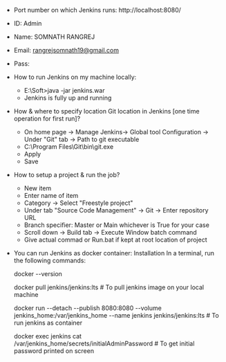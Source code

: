 - Port number on which Jenkins runs: http://localhost:8080/ 
- ID: Admin
- Name: SOMNATH RANGREJ
- Email: rangrejsomnath19@gmail.com
- Pass: 

- How to run Jenkins on my machine locally:
  - E:\Soft>java -jar jenkins.war
  - Jenkins is fully up and running
	 
- How & where to specify location Git location in Jenkins [one time operation for first run]?
	- On home page -> Manage Jenkins-> Global tool Configuration -> Under "Git" tab -> Path to git executable
	- C:\Program Files\Git\bin\git.exe
	- Apply
	- Save
	
- How to setup a project & run the job?
	- New item
	- Enter name of item
	- Category -> Select "Freestyle project"
	- Under tab "Source Code Management" -> Git -> Enter repository URL
	- Branch specifier: Master or Main whichever is True for your case
	- Scroll down -> Build tab -> Execute Window batch command
	- Give actual commad or Run.bat if kept at root location of project

- You can run Jenkins as docker container:
	Installation
	In a terminal, run the following commands:

	docker --version

	docker pull jenkins/jenkins:lts  # To pull jenkins image on your local machine

	docker run --detach --publish 8080:8080 --volume jenkins_home:/var/jenkins_home --name jenkins jenkins/jenkins:lts   # To run jenkins as container

	docker exec jenkins cat /var/jenkins_home/secrets/initialAdminPassword   # To get initial password printed on screen

	

	